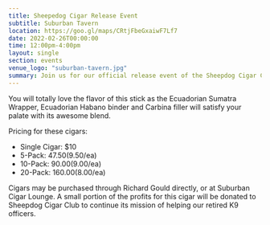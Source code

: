 ```yaml
---
title: Sheepedog Cigar Release Event
subtitle: Suburban Tavern
location: https://goo.gl/maps/CRtjFbeGxaiwF7Lf7
date: 2022-02-26T00:00:00
time: 12:00pm-4:00pm
layout: single
section: events
venue_logo: "suburban-tavern.jpg"
summary: Join us for our official release event of the Sheepdog Cigar Club Cigar
---
```


You will totally love the flavor of this stick as the Ecuadorian Sumatra Wrapper, Ecuadorian Habano binder and Carbina filler will satisfy your palate with its awesome blend.

Pricing for these cigars:

* Single Cigar: $10
* 5-Pack: $47.50 ($9.50/ea)
* 10-Pack: $90.00 ($9.00/ea)
* 20-Pack: $160.00 ($8.00/ea)

Cigars may be purchased through Richard Gould directly, or at Suburban Cigar Lounge.  A small portion of the profits for this cigar will be donated to Sheepdog Cigar Club to continue its mission of helping our retired K9 officers.